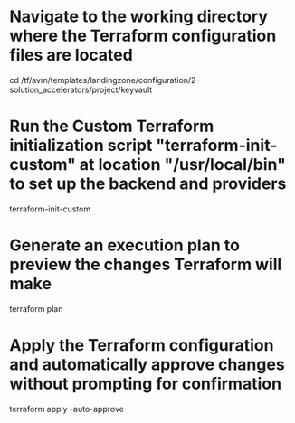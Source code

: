 # Navigate to the working directory where the Terraform configuration files are located
cd /tf/avm/templates/landingzone/configuration/2-solution_accelerators/project/keyvault

# Run the Custom Terraform initialization script "terraform-init-custom" at location "/usr/local/bin" to set up the backend and providers
terraform-init-custom

# Generate an execution plan to preview the changes Terraform will make
terraform plan

# Apply the Terraform configuration and automatically approve changes without prompting for confirmation
terraform apply -auto-approve